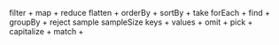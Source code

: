 filter +
map +
reduce
flatten +
orderBy +
sortBy +
take
forEach +
find +
groupBy +
reject
sample
sampleSize
keys +
values +
omit +
pick +
capitalize +
match +
